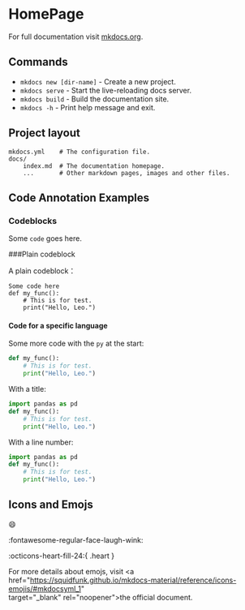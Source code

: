# HomePage

For full documentation visit [mkdocs.org](https://www.mkdocs.org).

## Commands

* `mkdocs new [dir-name]` - Create a new project.
* `mkdocs serve` - Start the live-reloading docs server.
* `mkdocs build` - Build the documentation site.
* `mkdocs -h` - Print help message and exit.

## Project layout

    mkdocs.yml    # The configuration file.
    docs/
        index.md  # The documentation homepage.
        ...       # Other markdown pages, images and other files.

## Code Annotation Examples

### Codeblocks

Some `code` goes here.

###Plain codeblock

A plain codeblock： 

```
Some code here
def my_func():
    # This is for test.
    print("Hello, Leo.")
```

#### Code for a specific language

Some more code with the `py` at the start:

```py
def my_func():
    # This is for test.
    print("Hello, Leo.")
```

With a title:

```py title="test.py"
import pandas as pd
def my_func():
    # This is for test.
    print("Hello, Leo.")
```

With a line number:

```py linenums="1" title="test.py"
import pandas as pd
def my_func():
    # This is for test.
    print("Hello, Leo.")
```

## Icons and Emojs

:smile:

:fontawesome-regular-face-laugh-wink:

:octicons-heart-fill-24:{ .heart }

For more details about emojs, visit <a \
href="https://squidfunk.github.io/mkdocs-material/reference/icons-emojis/#mkdocsyml_1" \
target="_blank" rel="noopener">the official document</a>.
